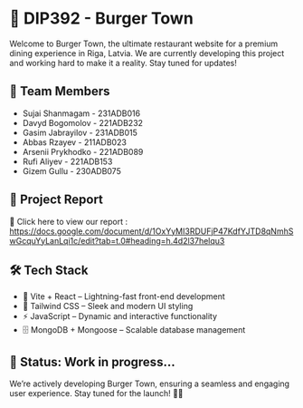 # 🍔 DIP392 - Burger Town

Welcome to Burger Town, the ultimate restaurant website for a premium dining experience in Riga, Latvia. We are currently developing this project and working hard to make it a reality. Stay tuned for updates!
<br>

## 👥 Team Members

- Sujai Shanmagam - 231ADB016
- Davyd Bogomolov - 221ADB232
- Gasim Jabrayilov - 231ADB015
- Abbas Rzayev - 211ADB023
- Arsenii Prykhodko - 221ADB089
- Rufi Aliyev - 221ADB153
- Gizem Gullu - 230ADB075
  <br>

## 📄 Project Report

🔗 Click here to view our report : https://docs.google.com/document/d/1OxYyMI3RDUFjP47KdfYJTD8qNmhSwGcquYyLanLqi1c/edit?tab=t.0#heading=h.4d2l37helqu3
<br>

## 🛠 Tech Stack

- 🚀 Vite + React – Lightning-fast front-end development
- 🎨 Tailwind CSS – Sleek and modern UI styling
- ⚡ JavaScript – Dynamic and interactive functionality
- 🗄 MongoDB + Mongoose – Scalable database management

## 📌 Status: Work in progress...

We’re actively developing Burger Town, ensuring a seamless and engaging user experience. Stay tuned for the launch! 🚀🔥
<br>
